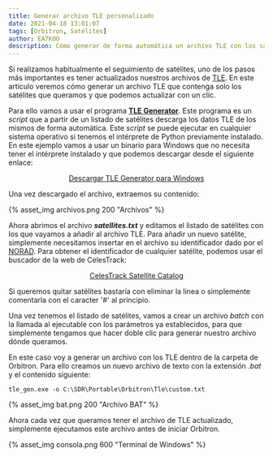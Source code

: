 ```yaml
---
title: Generar archivo TLE personalizado
date: 2021-04-18 13:01:07
tags: [Orbitron, Satélites]
author: EA7KOO
description: Cómo generar de forma automática un archivo TLE con los satélites deseados.
---
```


Si realizamos habitualmente el seguimiento de satélites, uno de los pasos más importantes es tener actualizados nuestros archivos de [TLE](https://en.wikipedia.org/wiki/Two-line_element_set). En este artículo veremos cómo generar un archivo TLE que contenga solo los satélites que queramos y que podemos actualizar con un clic.

<!-- more -->

Para ello vamos a usar el programa [**TLE Generator**](https://github.com/albertomn86/TLE_Generator). Este programa es un _script_ que a partir de un listado de satélites descarga los datos TLE de los mismos de forma automática. Este _script_ se puede ejecutar en cualquier sistema operativo si tenemos el intérprete de Python previamente instalado.
En este ejemplo vamos a usar un binario para Windows que no necesita tener el intérprete instalado y que podemos descargar desde el siguiente enlace:

[<center>Descargar TLE Generator para Windows</center>](https://github.com/albertomn86/TLE_Generator/releases/download/v2.3/TLE_Generator.Windows.zip)

Una vez descargado el archivo, extraemos su contenido:

{% asset_img archivos.png 200 "Archivos" %}

Ahora abrimos el archivo **_satellites.txt_** y editamos el listado de satélites con los que vayamos a añadir al archivo TLE.
Para añadir un nuevo satélite, simplemente necesitamos insertar en el archivo su identificador dado por el [NORAD](https://es.wikipedia.org/wiki/NORAD). Para obtener el identificador de cualquier satélite, podemos usar el buscador de la web de CelesTrack:

[<center>CelesTrack Satellite Catalog</center>](https://www.celestrak.com/satcat/search.php)

Si queremos quitar satélites bastaría con eliminar la linea o simplemente comentarla con el caracter '#' al principio.

Una vez tenemos el listado de satélites, vamos a crear un archivo _batch_ con la llamada al ejecutable con los parámetros ya establecidos, para que simplemente tengamos que hacer doble clic para generar nuestro archivo dónde queramos.

En este caso voy a generar un archivo con los TLE dentro de la carpeta de Orbitron. Para ello creamos un nuevo archivo de texto con la extensión _.bat_ y el contenido siguiente:
```
tle_gen.exe -o C:\SDR\Portable\Orbitron\Tle\custom.txt
```

{% asset_img bat.png 200 "Archivo BAT" %}

Ahora cada vez que queramos tener el archivo de TLE actualizado, simplemente ejecutamos este archivo antes de iniciar Orbitron.

{% asset_img consola.png 600 "Terminal de Windows" %}
